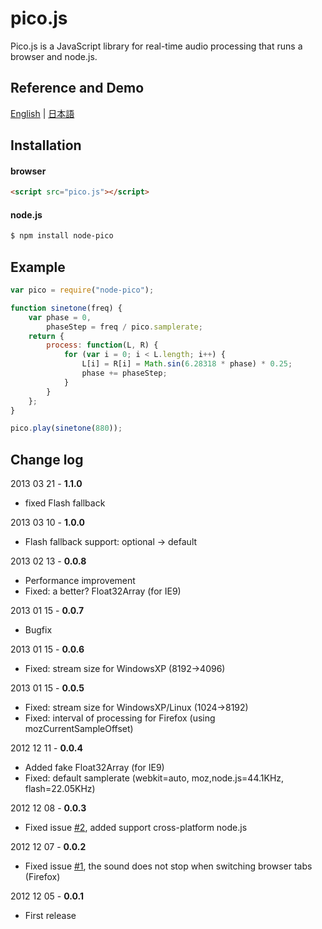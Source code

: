 pico.js
=======

Pico.js is a JavaScript library for real-time audio processing that runs a browser and node.js.

Reference and Demo
------------------

[English](http://mohayonao.github.com/pico.js/) | [日本語](http://mohayonao.github.com/pico.js/index-ja.html)

Installation
------------

#### browser ####
```html
<script src="pico.js"></script>
```

#### node.js ####
```bash
$ npm install node-pico
```

Example
-------

```javascript
var pico = require("node-pico");

function sinetone(freq) {
    var phase = 0,
        phaseStep = freq / pico.samplerate;
    return {
        process: function(L, R) {
            for (var i = 0; i < L.length; i++) {
                L[i] = R[i] = Math.sin(6.28318 * phase) * 0.25;
                phase += phaseStep;
            }
        }
    };
}

pico.play(sinetone(880));
```

Change log
----------
2013 03 21 - **1.1.0**

* fixed Flash fallback

2013 03 10 - **1.0.0**

* Flash fallback support: optional -> default

2013 02 13 - **0.0.8**

* Performance improvement
* Fixed: a better? Float32Array (for IE9)

2013 01 15 - **0.0.7**

* Bugfix

2013 01 15 - **0.0.6**

* Fixed: stream size for WindowsXP (8192->4096)

2013 01 15 - **0.0.5**

* Fixed: stream size for WindowsXP/Linux (1024->8192)
* Fixed: interval of processing for Firefox (using mozCurrentSampleOffset)

2012 12 11 - **0.0.4**

* Added fake Float32Array (for IE9)
* Fixed: default samplerate (webkit=auto, moz,node.js=44.1KHz, flash=22.05KHz)

2012 12 08 - **0.0.3**

* Fixed issue [#2](https://github.com/mohayonao/pico.js/issues/2), added support cross-platform node.js

2012 12 07 - **0.0.2**

* Fixed issue [#1](https://github.com/mohayonao/pico.js/issues/1), the sound does not stop when switching browser tabs (Firefox)

2012 12 05 - **0.0.1**

* First release
